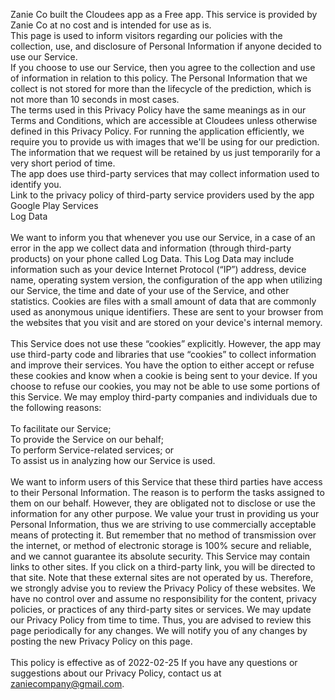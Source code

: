 Zanie Co built the Cloudees app as a Free app. This service is provided by Zanie Co at no cost and is intended for use as is.<br>This page is used to inform visitors regarding our policies with the collection, use, and disclosure of Personal Information if anyone decided to use our Service.<br>If you choose to use our Service, then you agree to the collection and use of information in relation to this policy. The Personal Information that we collect is not stored for more than the lifecycle of the prediction, which is not more than 10 seconds in most cases.<br>The terms used in this Privacy Policy have the same meanings as in our Terms and Conditions, which are accessible at Cloudees unless otherwise defined in this Privacy Policy. For running the application efficiently, we require you to provide us with images that we'll be using for our prediction. The information that we request will be retained by us just temporarily for a very short period of time.<br>The app does use third-party services that may collect information used to identify you.<br>Link to the privacy policy of third-party service providers used by the app<br>Google Play Services<br>Log Data<br><br>We want to inform you that whenever you use our Service, in a case of an error in the app we collect data and information (through third-party products) on your phone called Log Data. This Log Data may include information such as your device Internet Protocol (“IP”) address, device name, operating system version, the configuration of the app when utilizing our Service, the time and date of your use of the Service, and other statistics. Cookies are files with a small amount of data that are commonly used as anonymous unique identifiers. These are sent to your browser from the websites that you visit and are stored on your device's internal memory.<br><br>This Service does not use these “cookies” explicitly. However, the app may use third-party code and libraries that use “cookies” to collect information and improve their services. You have the option to either accept or refuse these cookies and know when a cookie is being sent to your device. If you choose to refuse our cookies, you may not be able to use some portions of this Service. We may employ third-party companies and individuals due to the following reasons:<br><br>To facilitate our Service;<br>To provide the Service on our behalf;<br>To perform Service-related services; or<br>To assist us in analyzing how our Service is used.<br><br>We want to inform users of this Service that these third parties have access to their Personal Information. The reason is to perform the tasks assigned to them on our behalf. However, they are obligated not to disclose or use the information for any other purpose. We value your trust in providing us your Personal Information, thus we are striving to use commercially acceptable means of protecting it. But remember that no method of transmission over the internet, or method of electronic storage is 100% secure and reliable, and we cannot guarantee its absolute security. This Service may contain links to other sites. If you click on a third-party link, you will be directed to that site. Note that these external sites are not operated by us. Therefore, we strongly advise you to review the Privacy Policy of these websites. We have no control over and assume no responsibility for the content, privacy policies, or practices of any third-party sites or services. We may update our Privacy Policy from time to time. Thus, you are advised to review this page periodically for any changes. We will notify you of any changes by posting the new Privacy Policy on this page.<br><br>This policy is effective as of 2022-02-25 If you have any questions or suggestions about our Privacy Policy, contact us at zaniecompany@gmail.com.
